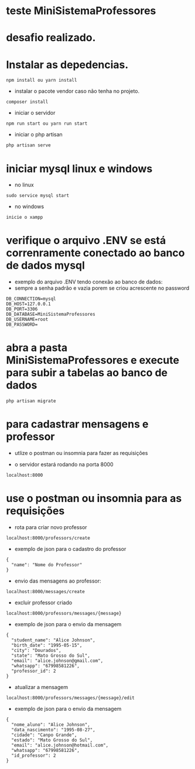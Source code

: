 # teste MiniSistemaProfessores

# desafio realizado.

# Instalar as depedencias.


```
npm install ou yarn install
```

- instalar o pacote vendor caso não tenha no projeto.

```
composer install
```
- iniciar o servidor

```
npm run start ou yarn run start
```

- iniciar o php artisan

```
php artisan serve
```

# iniciar mysql linux e windows

- no linux

```
sudo service mysql start
```

- no windows

```
inicie o xampp
```

# verifique o arquivo .ENV se está correnramente conectado ao banco de dados mysql 

- exemplo do arquivo .ENV tendo conexão ao banco de dados:
- sempre a senha padrão e vazia porem se criou acrescente no password

```
DB_CONNECTION=mysql
DB_HOST=127.0.0.1
DB_PORT=3306
DB_DATABASE=MiniSistemaProfessores
DB_USERNAME=root
DB_PASSWORD=
```


# abra a pasta MiniSistemaProfessores e execute para subir a tabelas ao banco de dados

```
php artisan migrate
```

# para cadastrar mensagens e professor

- utlize o postman ou insomnia para fazer as requisições

- o servidor estará rodando na porta 8000

```
localhost:8000
```

# use o postman ou insomnia para as requisições 

- rota para criar novo professor

```
localhost:8000/professors/create
```

- exemplo de json para  o cadastro do professor

```
{
  "name": "Nome do Professor"
}
```

- envio das mensagens ao professor:

```
localhost:8000/messages/create
```

- excluir professor criado

```
localhost:8000/professors/messages/{message}
```

- exemplo de json para o envio da mensagem

```
{
  "student_name": "Alice Johnson",
  "birth_date": "1995-05-15",
  "city": "Dourados",
  "state": "Mato Grosso do Sul",
  "email": "alice.johnson@gmail.com",
  "whatsapp": "67998581226",
  "professor_id": 2
}
```


- atualizar a mensagem

```
localhost:8000/professors/messages/{message}/edit
```

- exemplo de json para o envio da mensagem

```
{
  "nome_aluno": "Alice Johnson",
  "data_nascimento": "1995-08-27",
  "cidade": "Canpo Grande",
  "estado": "Mato Grosso do Sul",
  "email": "alice.johnson@hotmail.com",
  "whatsapp": "67998581226",
  "id_professor": 2
}

```

